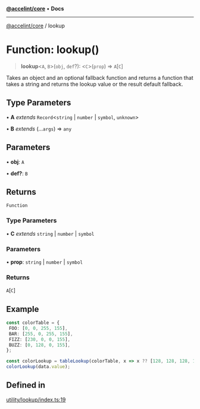 [**@accelint/core**](../README.md) • **Docs**

***

[@accelint/core](../README.md) / lookup

# Function: lookup()

> **lookup**\<`A`, `B`\>(`obj`, `def`?): \<`C`\>(`prop`) => `A`\[`C`\]

Takes an object and an optional fallback function and returns a function that
takes a string and returns the lookup value or the result default fallback.

## Type Parameters

• **A** *extends* `Record`\<`string` \| `number` \| `symbol`, `unknown`\>

• **B** *extends* (...`args`) => `any`

## Parameters

• **obj**: `A`

• **def?**: `B`

## Returns

`Function`

### Type Parameters

• **C** *extends* `string` \| `number` \| `symbol`

### Parameters

• **prop**: `string` \| `number` \| `symbol`

### Returns

`A`\[`C`\]

## Example

```ts
const colorTable = {
 FOO: [0, 0, 255, 155],
 BAR: [255, 0, 255, 155],
 FIZZ: [230, 0, 0, 155],
 BUZZ: [0, 128, 0, 155],
};

const colorLookup = tableLookup(colorTable, x => x ?? [128, 128, 128, 155]);
colorLookup(data.value);
```

## Defined in

[utility/lookup/index.ts:19](https://github.com/gohypergiant/standard-toolkit/blob/424b88fd48a5bcc02ed99ee27fd64cd73349aa30/packages/core/src/utility/lookup/index.ts#L19)
